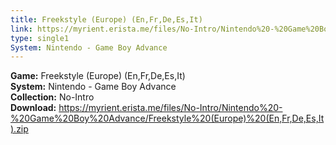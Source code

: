 ```yaml
---
title: Freekstyle (Europe) (En,Fr,De,Es,It)
link: https://myrient.erista.me/files/No-Intro/Nintendo%20-%20Game%20Boy%20Advance/Freekstyle%20(Europe)%20(En,Fr,De,Es,It).zip
type: single1
System: Nintendo - Game Boy Advance
---
```

<b>Game:</b> Freekstyle (Europe) (En,Fr,De,Es,It)<br>
<b>System:</b> Nintendo - Game Boy Advance<br>
<b>Collection:</b> No-Intro<br>
<b>Download:</b> https://myrient.erista.me/files/No-Intro/Nintendo%20-%20Game%20Boy%20Advance/Freekstyle%20(Europe)%20(En,Fr,De,Es,It).zip